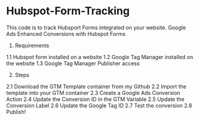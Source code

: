 # Hubspot-Form-Tracking
This code is to track Hubsport Forms integrated on your website.
Google Ads Enhanced Conversions with Hubspot Forms

1. Requirements

1.1 Hubspot form installed on a website
1.2 Google Tag Manager installed on the website
1.3 Google Tag Manager Publisher access

2. Steps

2.1 Download the GTM Template container from my Github
2.2 Import the template into your GTM container
2.3 Create a Google Ads Conversion Action
2.4 Update the Conversion ID in the GTM Variable
2.5 Update the Conversion Label
2.6 Update the Google Tag ID
2.7 Test the conversion
2.8 Publish!
